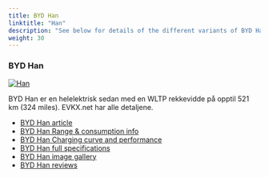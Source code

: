 ```yaml
---
title: BYD Han
linktitle: "Han"
description: "See below for details of the different variants of BYD Han"
weight: 30
---
```

### BYD Han

<a href="/models/byd/han/han/"><img src="https://media.evkx.net/multimedia/models/byd/han/han/main_1_st.jpg" class="img-fluid" alt="Han" ></a>

BYD Han er en helelektrisk sedan med en WLTP rekkevidde på opptil 521 km (324 miles). EVKX.net har alle detaljene. 

- [BYD Han article](/models/byd/han/han/)
- [BYD Han Range & consumption info](/models/byd/han/han/rangeandconsumption)
- [BYD Han Charging curve and performance](/models/byd/han/han/chargingcurve)
- [BYD Han full specifications](/models/byd/han/han/specifications)
- [BYD Han image gallery](/models/byd/han/han/gallery)
- [BYD Han reviews](/models/byd/han/han/reviews)


